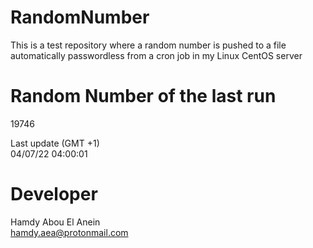 # RandomNumber    
This is a test repository where a random number is pushed to a file automatically passwordless from a cron job in my Linux CentOS server    
# Random Number of the last run   
19746
      
Last update (GMT +1)    
04/07/22 04:00:01
# Developer    
Hamdy Abou El Anein   
hamdy.aea@protonmail.com
